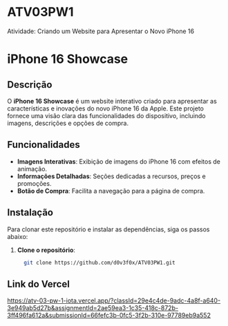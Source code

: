 # ATV03PW1
Atividade: Criando um Website para Apresentar o Novo iPhone 16


# iPhone 16 Showcase

## Descrição
O **iPhone 16 Showcase** é um website interativo criado para apresentar as características e inovações do novo iPhone 16 da Apple. Este projeto fornece uma visão clara das funcionalidades do dispositivo, incluindo imagens, descrições e opções de compra.

## Funcionalidades
- **Imagens Interativas**: Exibição de imagens do iPhone 16 com efeitos de animação.
- **Informações Detalhadas**: Seções dedicadas a recursos, preços e promoções.
- **Botão de Compra**: Facilita a navegação para a página de compra.

## Instalação
Para clonar este repositório e instalar as dependências, siga os passos abaixo:

1. **Clone o repositório**:
   ```bash
     git clone https://github.com/d0v3f0x/ATV03PW1.git

## Link do Vercel
https://atv-03-pw-1-iota.vercel.app/?classId=29e4c4de-9adc-4a8f-a640-3e949ab5d27b&assignmentId=2ae59ea3-1c35-418c-872b-3ff496fa612a&submissionId=66fefc3b-0fc5-3f2b-310e-97789eb9a552
